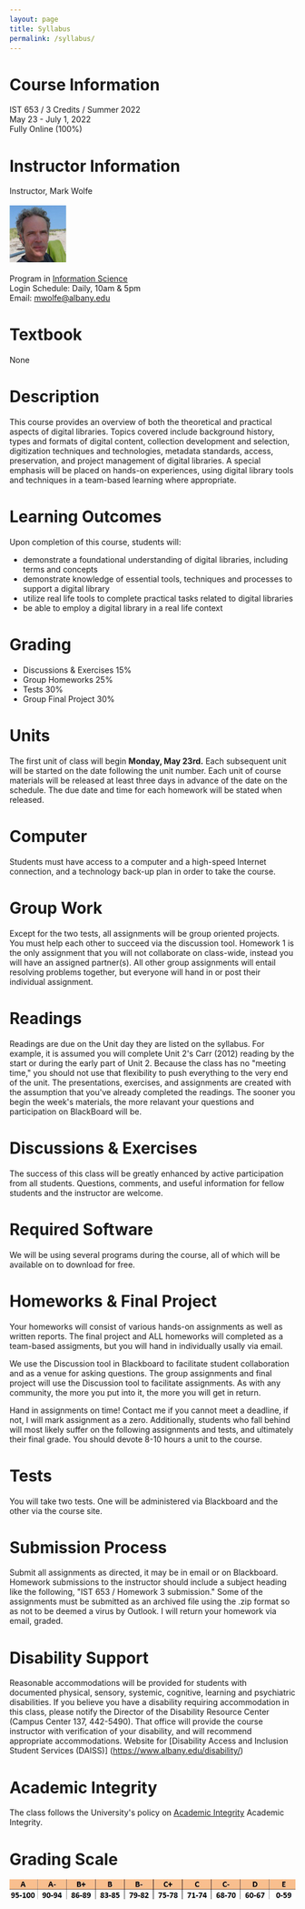 ```yaml
---
layout: page
title: Syllabus
permalink: /syllabus/
---
```

# Course Information
IST 653 / 3 Credits / Summer 2022
<br/>May 23 - July 1, 2022
<br/>Fully Online (100%)

# Instructor Information
Instructor, Mark Wolfe
<br/>
<br/>![Instructor](/assets/instructor_new.jpg)
<br/>
<br/>Program in <a href="https://www.albany.edu/cehc/programs/ms-information-science">Information Science</a>
<br/>Login Schedule: Daily, 10am &amp; 5pm
<br/>Email: <a href="mwolfe@albany.edu">mwolfe@albany.edu</a>

# Textbook
None

# Description
This course provides an overview of both the theoretical and practical aspects of digital libraries. Topics covered include background history, types and formats of digital content, collection development and selection, digitization techniques and technologies, metadata standards, access, preservation, and project management of digital libraries. A special emphasis will be placed on hands-on experiences, using digital library tools and techniques in a 
team-based learning where appropriate.

# Learning Outcomes
Upon completion of this course, students will: 

- demonstrate a foundational understanding of digital libraries, including terms and concepts
- demonstrate knowledge of essential tools, techniques and processes to support a digital library
- utilize real life tools to complete practical tasks related to digital libraries
- be able to employ a digital library in a real life context

# Grading

- Discussions & Exercises 15%
- Group Homeworks 25% 
- Tests 30% 
- Group Final Project 30%


# Units 

The first unit of class will begin **Monday, May 23rd.** Each subsequent unit will be started on the date following the unit number. Each unit of course materials will be released at least three days in advance of the date on the schedule. The due date and time for each homework will be stated when released. 

# Computer

Students must have access to a computer and a high-speed Internet connection, and a technology back-up plan in order to take the course. 

# Group Work

Except for the two tests, all assignments will be group oriented projects. You must help each other to succeed via the discussion tool. Homework 1 is the only assignment that you will not collaborate on class-wide, instead you will have an assigned partner(s). All other group assignments will entail resolving problems together, but everyone will hand in or post their individual assignment. 

# Readings

Readings are due on the Unit day they are listed on the syllabus. For example, it is assumed you will complete Unit 2's Carr (2012) reading by the start or during the early part of Unit 2. Because the class has no "meeting time," you should not use that flexibility to push everything to the very end of the unit. The presentations, exercises, and assignments are created with the assumption that you've already completed the readings. The sooner you begin the week's materials, the more relavant your questions and participation on BlackBoard will be. 

# Discussions & Exercises

The success of this class will be greatly enhanced by active participation from all students. Questions, comments, and useful information for fellow students and the instructor are welcome. 

# Required Software

We will be using several programs during the course, all of which will be available on to download for free. 

# Homeworks & Final Project

Your homeworks will consist of various hands-on assignments as well as written reports. The final project and ALL homeworks will completed as a team-based assigments, but you will hand in individually usally via email.

We use the Discussion tool in Blackboard to facilitate student collaboration and as a venue for asking questions. The group assignments and final project will use the Discussion tool to facilitate assignments. As with any community, the more you put into it, the more you will get in return. 

Hand in assignments on time! Contact me if you cannot meet a deadline, if not, I will mark assignment as a zero. Additionally, students who fall behind will most likely suffer on the following assignments and tests, and ultimately their final grade. You should devote 8-10 hours a unit to the course.

# Tests

You will take two tests. One will be administered via Blackboard and the other via the course site.

# Submission Process

Submit all assignments as directed, it may be in email or on Blackboard. Homework submissions to the instructor should include a subject heading like the following, "IST 653 / Homework 3 submission." Some of the assignments must be submitted as an archived file using the .zip format so as not to be deemed a virus by Outlook. I will return your homework via email, graded.

# Disability Support

Reasonable accommodations will be provided for students with documented physical, sensory, systemic, cognitive, learning and psychiatric disabilities. If you believe you have a disability requiring accommodation in this class, please notify the Director of the Disability Resource Center (Campus Center 137, 442-5490). That office will provide the course instructor with verification of your disability, and will recommend appropriate accommodations. Website for [Disability Access and Inclusion Student Services (DAISS)] (https://www.albany.edu/disability/)

# Academic Integrity

The class follows the University's policy on [Academic Integrity](http://www.albany.edu/studentconduct/standards_of_academic_integrity.php) Academic Integrity.

# Grading Scale
![](/assets/grade_scale.jpg)